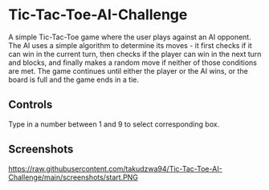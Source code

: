 # Tic-Tac-Toe-AI-Challenge

A simple Tic-Tac-Toe game where the user plays against an AI opponent. The AI uses a simple algorithm to determine its moves - it first checks if it can win in the current turn, then checks if the player can win in the next turn and blocks, and finally makes a random move if neither of those conditions are met. The game continues until either the player or the AI wins, or the board is full and the game ends in a tie.

## Controls

 Type in a number between 1 and 9 to select corresponding box.
 
## Screenshots
 
https://raw.githubusercontent.com/takudzwa94/Tic-Tac-Toe-AI-Challenge/main/screenshots/start.PNG
 

 
 
 



